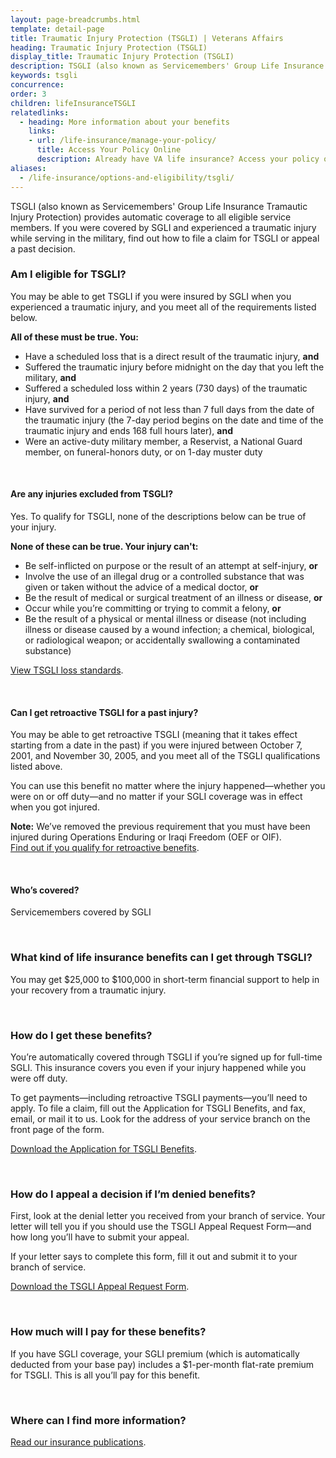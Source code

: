 ```yaml
---
layout: page-breadcrumbs.html
template: detail-page
title: Traumatic Injury Protection (TSGLI) | Veterans Affairs
heading: Traumatic Injury Protection (TSGLI)
display_title: Traumatic Injury Protection (TSGLI)
description: TSGLI (also known as Servicemembers' Group Life Insurance Tramautic Injury Protection) provides automatic coverage to all eligible service members. If you were covered by SGLI and experienced a traumatic injury during service, find out how to file a claim for TSGLI or appeal a past decision.
keywords: tsgli
concurrence: 
order: 3
children: lifeInsuranceTSGLI
relatedlinks:
  - heading: More information about your benefits
    links:
    - url: /life-insurance/manage-your-policy/
      title: Access Your Policy Online
      description: Already have VA life insurance? Access your policy online.
aliases:
  - /life-insurance/options-and-eligibility/tsgli/
---
```


<div class="va-introtext">

TSGLI (also known as Servicemembers' Group Life Insurance Tramautic Injury Protection) provides automatic coverage to all eligible service members. If you were covered by SGLI and experienced a traumatic injury while serving in the military, find out how to file a claim for TSGLI or appeal a past decision.

</div>

<div class="feature">

### Am I eligible for TSGLI? 

You may be able to get TSGLI if you were insured by SGLI when you experienced a traumatic injury, and you meet all of the requirements listed below.

**All of these must be true. You:**

- Have a scheduled loss that is a direct result of the traumatic injury, **and**
- Suffered the traumatic injury before midnight on the day that you left the military, **and**
- Suffered a scheduled loss within 2 years (730 days) of the traumatic injury, **and**
- Have survived for a period of not less than 7 full days from the date of the traumatic injury (the 7-day period begins on the date and time of the traumatic injury and ends 168 full hours later), **and**
- Were an active-duty military member, a Reservist, a National Guard member, on funeral-honors duty, or on 1-day muster duty

<br>

#### Are any injuries excluded from TSGLI? 

Yes. To qualify for TSGLI, none of the descriptions below can be true of your injury.

**None of these can be true. Your injury can't:**

- Be self-inflicted on purpose or the result of an attempt at self-injury, **or**
- Involve the use of an illegal drug or a controlled substance that was given or taken without the advice of a medical doctor, **or**
- Be the result of medical or surgical treatment of an illness or disease, **or**
- Occur while you’re committing or trying to commit a felony, **or**
- Be the result of a physical or mental illness or disease (not including illness or disease caused by a wound infection; a chemical, biological, or radiological weapon; or accidentally swallowing a contaminated substance)

[View TSGLI loss standards](https://www.benefits.va.gov/insurance/tsgli_schedule_Schedule.asp).

<br>

#### Can I get retroactive TSGLI for a past injury?

You may be able to get retroactive TSGLI (meaning that it takes effect starting from a date in the past) if you were injured between October 7, 2001, and November 30, 2005, and you meet all of the TSGLI qualifications listed above.

You can use this benefit no matter where the injury happened—whether you were on or off duty—and no matter if your SGLI coverage was in effect when you got injured. 

**Note:** We’ve removed the previous requirement that you must have been injured during Operations Enduring or Iraqi Freedom (OEF or OIF). <br>
[Find out if you qualify for retroactive benefits](https://www.benefits.va.gov/insurance/tsgli-claim-questionnaire.asp). 

<br>

#### Who’s covered?

Servicemembers covered by SGLI

</div>

<br>

### What kind of life insurance benefits can I get through TSGLI?

You may get $25,000 to $100,000 in short-term financial support to help in your recovery from a traumatic injury.

<br>

### How do I get these benefits?

You’re automatically covered through TSGLI if you’re signed up for full-time SGLI. This insurance covers you even if your injury happened while you were off duty.

To get payments—including retroactive TSGLI payments—you’ll need to apply. To file a claim, fill out the Application for TSGLI Benefits, and fax, email, or mail it to us. Look for the address of your service branch on the front page of the form.<br>

[Download the Application for TSGLI Benefits](https://www.benefits.va.gov/INSURANCE/forms/SGLV_8600_ed2018-02.pdf).

<br>

### How do I appeal a decision if I’m denied benefits?

First, look at the denial letter you received from your branch of service. Your letter will tell you if you should use the TSGLI Appeal Request Form—and how long you’ll have to submit your appeal.

If your letter says to complete this form, fill it out and submit it to your branch of service.<br>

[Download the TSGLI Appeal Request Form](https://benefits.va.gov/INSURANCE/forms/SGLV_8600A_ed2017-01.pdf). 

<br>

### How much will I pay for these benefits? 

If you have SGLI coverage, your SGLI premium (which is automatically deducted from your base pay) includes a $1-per-month flat-rate premium for TSGLI. This is all you’ll pay for this benefit.

<br>

### Where can I find more information?

[Read our insurance publications](https://www.benefits.va.gov/INSURANCE/ins_publications.asp).

